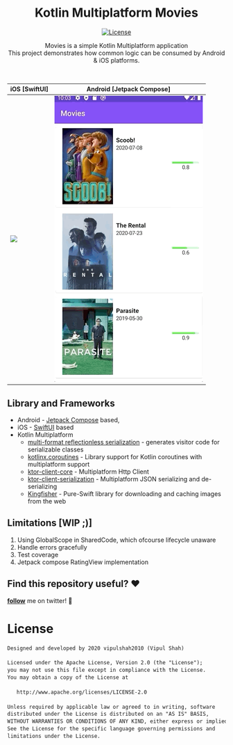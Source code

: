 <h1 align="center">Kotlin Multiplatform Movies</h1>

<p align="center">
  <a href="https://opensource.org/licenses/Apache-2.0"><img alt="License" src="https://img.shields.io/badge/License-Apache%202.0-blue.svg"/></a>
</p>

<p align="center">  
Movies is a simple Kotlin Multiplatform application<br>This project demonstrates how common logic can be consumed by Android & iOS platforms.<br>
</p>
</br>

| iOS [SwiftUI] | Android [Jetpack Compose] |
| --- | --- |
| <img src="/previews/preview_ios.gif"/> | <img src="/previews/preview_android.gif" /> |

## Library and Frameworks
- Android - [Jetpack Compose](https://developer.android.com/jetpack/compose) based,
- iOS - [SwiftUI](https://developer.apple.com/documentation/swiftui) based
- Kotlin Multiplatform
    - [multi-format reflectionless serialization](https://github.com/Kotlin/kotlinx.serialization) - generates visitor code for serializable classes
    - [kotlinx.coroutines](https://github.com/Kotlin/kotlinx.coroutines) - Library support for Kotlin coroutines with multiplatform support
    - [ktor-client-core](https://ktor.io/clients/http-client/multiplatform.html) - Multiplatform Http Client
    - [ktor-client-serialization](https://ktor.io/clients/http-client/features/json-feature.html) - Multiplatform JSON serializing and de-serializing
    - [Kingfisher](https://github.com/onevcat/Kingfisher) - Pure-Swift library for downloading and caching images from the web


## Limitations [WIP ;)]
1. Using GlobalScope in SharedCode, which ofcourse lifecycle unaware
2. Handle errors gracefully
3. Test coverage
4. Jetpack compose RatingView implementation 

## Find this repository useful? :heart:
__[follow](https://twitter.com/_vipuls)__ me on twitter! 🤩

# License
```xml
Designed and developed by 2020 vipulshah2010 (Vipul Shah)

Licensed under the Apache License, Version 2.0 (the "License");
you may not use this file except in compliance with the License.
You may obtain a copy of the License at

   http://www.apache.org/licenses/LICENSE-2.0

Unless required by applicable law or agreed to in writing, software
distributed under the License is distributed on an "AS IS" BASIS,
WITHOUT WARRANTIES OR CONDITIONS OF ANY KIND, either express or implied.
See the License for the specific language governing permissions and
limitations under the License.
```
